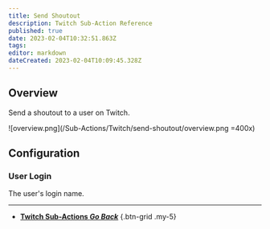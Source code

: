 ```yaml
---
title: Send Shoutout
description: Twitch Sub-Action Reference
published: true
date: 2023-02-04T10:32:51.863Z
tags: 
editor: markdown
dateCreated: 2023-02-04T10:09:45.328Z
---
```


## Overview
Send a shoutout to a user on Twitch.

![overview.png](/Sub-Actions/Twitch/send-shoutout/overview.png =400x)

## Configuration
### User Login
The user's login name.

---

- [<i class="mdi mdi-chevron-left"></i>**Twitch Sub-Actions *Go Back***](/Sub-Actions/Twitch)
{.btn-grid .my-5}